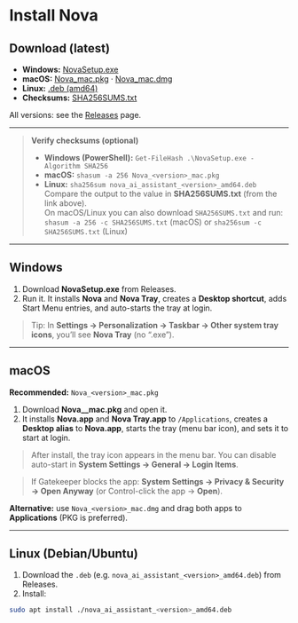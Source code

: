 # Install Nova

## Download (latest)
- **Windows:** [NovaSetup.exe](https://github.com/Vikey-14/nova-ai-assistant/releases/latest/download/NovaSetup.exe)
- **macOS:**  [Nova_mac.pkg](https://github.com/Vikey-14/nova-ai-assistant/releases/latest/download/Nova_mac.pkg) · [Nova_mac.dmg](https://github.com/Vikey-14/nova-ai-assistant/releases/latest/download/Nova_mac.dmg)
- **Linux:**  [.deb (amd64)](https://github.com/Vikey-14/nova-ai-assistant/releases/latest/download/nova_ai_assistant_amd64.deb)
- **Checksums:** [SHA256SUMS.txt](https://github.com/Vikey-14/nova-ai-assistant/releases/latest/download/SHA256SUMS.txt)


All versions: see the [Releases](https://github.com/Vikey-14/nova-ai-assistant/releases) page.

---

> **Verify checksums (optional)**
> - **Windows (PowerShell):** `Get-FileHash .\NovaSetup.exe -Algorithm SHA256`
> - **macOS:** `shasum -a 256 Nova_<version>_mac.pkg`  
> - **Linux:** `sha256sum nova_ai_assistant_<version>_amd64.deb`  
> Compare the output to the value in **SHA256SUMS.txt** (from the link above).  
> On macOS/Linux you can also download `SHA256SUMS.txt` and run:  
> `shasum -a 256 -c SHA256SUMS.txt` (macOS) or `sha256sum -c SHA256SUMS.txt` (Linux)

---

## Windows
1) Download **NovaSetup.exe** from Releases.  
2) Run it. It installs **Nova** and **Nova Tray**, creates a **Desktop shortcut**, adds Start Menu entries, and auto-starts the tray at login.

> Tip: In **Settings → Personalization → Taskbar → Other system tray icons**, you’ll see **Nova Tray** (no “.exe”).

---

## macOS
**Recommended:** `Nova_<version>_mac.pkg`

1) Download **Nova_<version>_mac.pkg** and open it.  
2) It installs **Nova.app** and **Nova Tray.app** to `/Applications`, creates a **Desktop alias** to **Nova.app**, starts the tray (menu bar icon), and sets it to start at login.

> After install, the tray icon appears in the menu bar. You can disable auto-start in **System Settings → General → Login Items**.

> If Gatekeeper blocks the app: **System Settings → Privacy & Security → Open Anyway** (or Control-click the app → **Open**).

**Alternative:** use `Nova_<version>_mac.dmg` and drag both apps to **Applications** (PKG is preferred).

---

## Linux (Debian/Ubuntu)
1) Download the `.deb` (e.g. `nova_ai_assistant_<version>_amd64.deb`) from Releases.  
2) Install:
```bash
sudo apt install ./nova_ai_assistant_<version>_amd64.deb
```